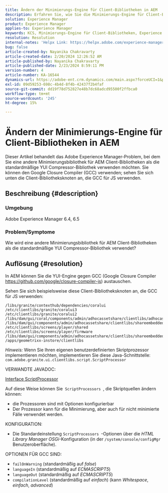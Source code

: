 ```yaml
---
title: Ändern der Minimierungs-Engine für Client-Bibliotheken in AEM
description: Erfahren Sie, wie Sie die Minimierungs-Engine für Client-Bibliotheken in AEM ändern. Tauschen Sie die YUI-Engine durch den Google Closure Compiler aus.
solution: Experience Manager
product: Experience Manager
applies-to: Experience Manager
keywords: KCS, Minimierungs-Engine für Client-Bibliotheken, Experience Manager, AEM, YUI Compressor, GCC, Google Closure Compiler
resolution: Resolution
internal-notes: 'Helpx Link: https://helpx.adobe.com/experience-manager/kb/how-to-change-the-minification-engine-for-client-libraries-in-AEM.html'
bug: false
article-created-by: Nayanika Chakravarty
article-created-date: 2/20/2024 12:26:52 AM
article-published-by: Nayanika Chakravarty
article-published-date: 2/23/2024 8:59:11 PM
version-number: 4
article-number: KA-16544
dynamics-url: https://adobe-ent.crm.dynamics.com/main.aspx?forceUCI=1&pagetype=entityrecord&etn=knowledgearticle&id=0e953abb-86cf-ee11-9079-6045bd006239
exl-id: 09d59253-698c-4b4d-8f4b-42437f2b4faf
source-git-commit: dd19f78d752827e48b7dc68adcd95500f2ffbca0
workflow-type: tm+mt
source-wordcount: '245'
ht-degree: 15%

---
```


# Ändern der Minimierungs-Engine für Client-Bibliotheken in AEM


Dieser Artikel behandelt das Adobe Experience Manager-Problem, bei dem Sie eine andere Minimierungsbibliothek für AEM Client-Bibliotheken als die standardmäßige YUI Compressor-Bibliothek verwenden möchten. Sie können den Google Closure Compiler (GCC) verwenden; sehen Sie sich unten die Client-Bibliotheksknoten an, die GCC für JS verwenden.

## Beschreibung {#description}


### <b>Umgebung</b>

Adobe Experience Manager 6.4, 6.5

### <b>Problem/Symptome</b>

Wie wird eine andere Minimierungsbibliothek für AEM Client-Bibliotheken als die standardmäßige YUI Compressor-Bibliothek verwendet?


## Auflösung {#resolution}


In AEM können Sie die YUI-Engine gegen GCC (Google Closure Compiler https://github.com/google/closure-compiler-js) austauschen.

Sehen Sie sich beispielsweise diese Client-Bibliotheksknoten an, die GCC für JS verwenden:


```
/libs/granite/contexthub/dependencies/coralui
/etc/clientlibs/granite/coralui3
/etc/clientlibs/granite/coralui2
/libs/dam/gui/coral/components/admin/adhocassetshare/clientlibs/adhocassetshare
/libs/dam/gui/components/admin/adhocassetshare/clientlibs/shareembedded
/etc/clientlibs/screens/player/shared
/etc/clientlibs/screens/player/firmware
/libs/dam/gui/components/admin/adhocassetshare/clientlibs/shareembeddedpreview
/apps/geometrixx-instore/clientlibs
```


*Hinweis:* Wenn Sie Ihren eigenen benutzerdefinierten Skriptprozessor implementieren möchten, implementieren Sie diese Java-Schnittstelle:
`com.adobe.granite.ui.clientlibs.script.ScriptProcessor`

VERWANDTE JAVADOC:

[Interface ScriptProcessor](https://helpx.adobe.com/experience-manager/6-5/sites/developing/using/reference-materials/javadoc/com/adobe/granite/ui/clientlibs/script/ScriptProcessor.html)

Auf diese Weise können Sie` ScriptProcessors `, die Skriptquellen ändern können:

- die Prozessoren sind mit Optionen konfigurierbar
- Der Prozessor kann für die Minimierung, aber auch für nicht minimierte Fälle verwendet werden.


KONFIGURATION:

- Die Standardeinstellung `ScriptProcessors `-Optionen über die *HTML Library Manager OSGi*-Konfiguration (in der `/system/console/configMgr` Benutzeroberfläche).


OPTIONEN FÜR GCC SIND:

- `failOnWarning` (standardmäßig auf *false*)
- `languageIn` (standardmäßig auf *ECMASCRIPT5*)
- `languageOut` (standardmäßig auf *ECMASCRIPT5*)
- `compilationLevel` (standardmäßig auf *einfach*) (kann *Whitespace*, *einfach*, *advanced*)
